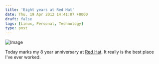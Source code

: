 ```yaml
---
title: 'Eight years at Red Hat'
date: Thu, 19 Apr 2012 14:41:07 +0000
draft: false
tags: [Linux, Personal, Technology]
type: post
---
```


![Image](http://zeusville.files.wordpress.com/2012/04/linkedin.png?w=290)

Today marks my 8 year anniversary at [Red Hat](http://www.redhat.com/careers). It really is the best place I've ever worked.